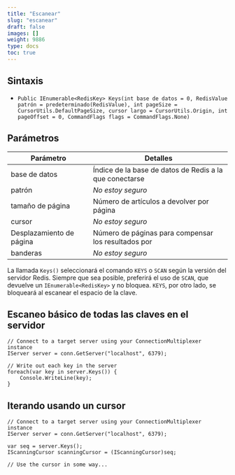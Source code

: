 ```yaml
---
title: "Escanear"
slug: "escanear"
draft: false
images: []
weight: 9886
type: docs
toc: true
---
```


## Sintaxis
- `Public IEnumerable<RedisKey> Keys(int base de datos = 0, RedisValue patrón = predeterminado(RedisValue), int pageSize = CursorUtils.DefaultPageSize, cursor largo = CursorUtils.Origin, int pageOffset = 0, CommandFlags flags = CommandFlags.None)`

## Parámetros
| Parámetro | Detalles |
| --------- | ------- |  
| base de datos | Índice de la base de datos de Redis a la que conectarse|
| patrón | *No estoy seguro* |
| tamaño de página | Número de artículos a devolver por página |
| cursor | *No estoy seguro* |
| Desplazamiento de página | Número de páginas para compensar los resultados por |
| banderas | *No estoy seguro* |


La llamada `Keys()` seleccionará el comando `KEYS` o `SCAN` según la versión del servidor Redis. Siempre que sea posible, preferirá el uso de `SCAN`, que devuelve un `IEnumerable<RedisKey>` y no bloquea. `KEYS`, por otro lado, se bloqueará al escanear el espacio de la clave.

## Escaneo básico de todas las claves en el servidor
    // Connect to a target server using your ConnectionMultiplexer instance
    IServer server = conn.GetServer("localhost", 6379);
    
    // Write out each key in the server
    foreach(var key in server.Keys()) {
        Console.WriteLine(key);
    }



## Iterando usando un cursor
    // Connect to a target server using your ConnectionMultiplexer instance
    IServer server = conn.GetServer("localhost", 6379);
    
    var seq = server.Keys();
    IScanningCursor scanningCursor = (IScanningCursor)seq;
       
    // Use the cursor in some way...


